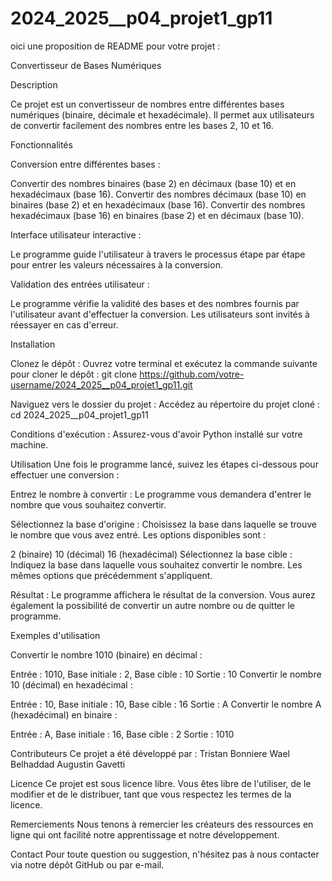 # 2024_2025__p04_projet1_gp11
oici une proposition de README pour votre projet :

Convertisseur de Bases Numériques


Description

Ce projet est un convertisseur de nombres entre différentes bases numériques (binaire, décimale et hexadécimale). Il permet aux utilisateurs de convertir facilement des nombres entre les bases 2, 10 et 16.


Fonctionnalités


Conversion entre différentes bases :

Convertir des nombres binaires (base 2) en décimaux (base 10) et en hexadécimaux (base 16).
Convertir des nombres décimaux (base 10) en binaires (base 2) et en hexadécimaux (base 16).
Convertir des nombres hexadécimaux (base 16) en binaires (base 2) et en décimaux (base 10).

Interface utilisateur interactive :

Le programme guide l'utilisateur à travers le processus étape par étape pour entrer les valeurs nécessaires à la conversion.


Validation des entrées utilisateur :

Le programme vérifie la validité des bases et des nombres fournis par l'utilisateur avant d'effectuer la conversion.
Les utilisateurs sont invités à réessayer en cas d'erreur.


Installation

Clonez le dépôt : Ouvrez votre terminal et exécutez la commande suivante pour cloner le dépôt :
git clone https://github.com/votre-username/2024_2025__p04_projet1_gp11.git


Naviguez vers le dossier du projet : Accédez au répertoire du projet cloné :
cd 2024_2025__p04_projet1_gp11


Conditions d'exécution : Assurez-vous d'avoir Python installé sur votre machine.

Utilisation
Une fois le programme lancé, suivez les étapes ci-dessous pour effectuer une conversion :

Entrez le nombre à convertir : Le programme vous demandera d'entrer le nombre que vous souhaitez convertir.

Sélectionnez la base d'origine : Choisissez la base dans laquelle se trouve le nombre que vous avez entré. Les options disponibles sont :

2 (binaire)
10 (décimal)
16 (hexadécimal)
Sélectionnez la base cible : Indiquez la base dans laquelle vous souhaitez convertir le nombre. Les mêmes options que précédemment s'appliquent.

Résultat : Le programme affichera le résultat de la conversion. Vous aurez également la possibilité de convertir un autre nombre ou de quitter le programme.

Exemples d'utilisation

Convertir le nombre 1010 (binaire) en décimal :

Entrée : 1010, Base initiale : 2, Base cible : 10
Sortie : 10
Convertir le nombre 10 (décimal) en hexadécimal :

Entrée : 10, Base initiale : 10, Base cible : 16
Sortie : A
Convertir le nombre A (hexadécimal) en binaire :

Entrée : A, Base initiale : 16, Base cible : 2
Sortie : 1010


Contributeurs
Ce projet a été développé par :
Tristan Bonniere
Wael Belhaddad
Augustin Gavetti


Licence
Ce projet est sous licence libre. Vous êtes libre de l'utiliser, de le modifier et de le distribuer, tant que vous respectez les termes de la licence.

Remerciements
Nous tenons à remercier les créateurs des ressources en ligne qui ont facilité notre apprentissage et notre développement.

Contact
Pour toute question ou suggestion, n'hésitez pas à nous contacter via notre dépôt GitHub ou par e-mail.
